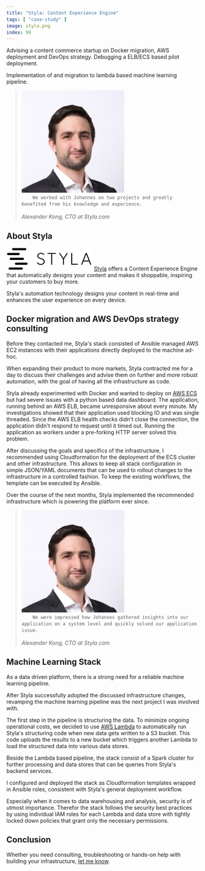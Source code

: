 ```yaml
---
title: "Styla: Content Experience Engine"
tags: [ "case-study" ]
image: styla.png
index: 99
---
```


Advising a content commerce startup on Docker migration, AWS deployment and
DevOps strategy. Debugging a ELB/ECS based pilot deployment.

Implementation of and migration to lambda based machine learning pipeline.

<!--end-->

<blockquote class="testimonial">
  <img alt="Alexander Kong" src="alex.jpeg" />
  <code>
    We worked with Johannes on two projects and greatly benefited from his knowledge and experience.
  </code>
  <footer><cite>Alexander Kong, CTO at Styla.com</cite></footer>
</blockquote>

## About Styla
![Logo](styla.svg)
[Styla](https://www.styla.com/) offers a Content Experience Engine that
automatically designs your content and makes it shoppable, inspiring your
customers to buy more.

Styla's automation technology designs your content in real-time and enhances the
user experience on every device.

## Docker migration and AWS DevOps strategy consulting
Before they contacted me, Styla's stack consisted of Ansible managed AWS EC2
instances with their applications directly deployed to the machine ad-hoc.

When expanding their product to more markets, Styla contracted me for a day to
discuss their challenges and advise them on further and more robust automation,
with the goal of having all the infrastructure as code.

Styla already experimented with Docker and wanted to deploy on [AWS
ECS](https://aws.amazon.com/ecs/) but had severe issues with a python based data
dashboard. The application, running behind an AWS ELB, became unresponsive about
every minute. My investigations showed that their application used blocking IO
and was single threaded. Since the AWS ELB health checks didn't close the
connection, the application didn't respond to request until it timed out.
Running the application as workers under a pre-forking HTTP server solved this
problem.

After discussing the goals and specifics of the infrastructure, I recommended
using Cloudformation for the deployment of the ECS cluster and other
infrastructure. This allows to keep all stack configuration in simple JSON/YAML
documents that can be used to rollout changes to the infrastructure in a
controlled fashion. To keep the existing workflows, the template can be executed
by Ansible.

Over the course of the next months, Styla implemented the recommended
infrastructure which is powering the platform ever since.

<blockquote class="float-right">
  <img alt="Alexander Kong" src="alex.jpeg" class="float-right" />
  <code>
    We were impressed how Johannes gathered insights into our application on a system level and quickly solved our application issue.
  </code>
  <footer><cite>Alexander Kong, CTO at Styla.com</cite></footer>
</blockquote>

## Machine Learning Stack
As a data driven platform, there is a strong need for a reliable machine
learning pipeline.

After Styla successfully adopted the discussed infrastructure changes, revamping
the machine learning pipeline was the next project I was involved with.

The first step in the pipeline is structuring the data. To minimize ongoing
operational costs, we decided to use [AWS Lambda](https://aws.amazon.com/lambda)
to automatically run Styla's structuring code when new data gets written to a S3
bucket. This code uploads the results to a new bucket which triggers another
Lambda to load the structured data into various data stores.

Beside the Lambda based pipeline, the stack consist of a Spark cluster for
further processing and data stores that can be queries from Styla's backend services.

I configured and deployed the stack as Cloudformation templates wrapped in
Ansible roles, consistent with Styla's general deployment workflow.

Especially when it comes to data warehousing and analysis, security is of utmost
importance. Therefor the stack follows the security best practices by using
individual IAM roles for each Lambda and data store with tightly locked down
policies that grant only the necessary permissions.

## Conclusion
Whether you need consulting, troubleshooting or hands-on help with building your
infrastructure, [let me know](/hire-me).
